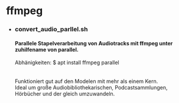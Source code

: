 # ffmpeg

* ### convert_audio_parllel.sh

    #### Parallele Stapelverarbeitung von Audiotracks mit ffmpeg unter zuhilfename von parallel.
    Abhänigkeiten: $ apt install ffmpeg parallel
\
\
\
    Funktioniert gut auf den Modelen mit mehr als einem Kern.\
    Ideal um große Audiobibliothekarischen, Podcastsammlungen, Hörbücher und der gleich umzuwandeln. 

